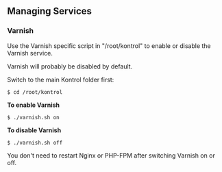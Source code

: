 ## Managing Services

### Varnish
Use the Varnish specific script in "/root/kontrol" to enable or disable the Varnish service.

Varnish will probably be disabled by default.

Switch to the main Kontrol folder first:
```
$ cd /root/kontrol
```

**To enable Varnish**
```
$ ./varnish.sh on
```

**To disable Varnish**
```
$ ./varnish.sh off
```

You don't need to restart Nginx or PHP-FPM after switching Varnish on or off.
